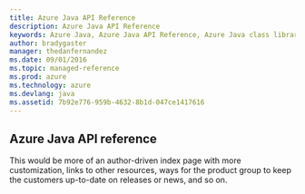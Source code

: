 ```yaml
---
title: Azure Java API Reference
description: Azure Java API Reference
keywords: Azure Java, Azure Java API Reference, Azure Java class library
author: bradygaster
manager: thedanfernandez
ms.date: 09/01/2016
ms.topic: managed-reference
ms.prod: azure
ms.technology: azure
ms.devlang: java
ms.assetid: 7b92e776-959b-4632-8b1d-047ce1417616
---
```


## Azure Java API reference

This would be more of an author-driven index page with more customization, links to other resources,
ways for the product group to keep the customers up-to-date on releases or news, and so on. 
